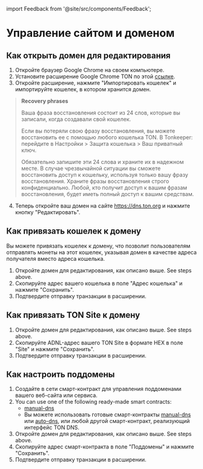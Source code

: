 import Feedback from '@site/src/components/Feedback';

# Управление сайтом и доменом

## Как открыть домен для редактирования

1. Откройте браузер Google Chrome на своем компьютере.
2. Установите расширение Google Chrome TON по этой [ссылке](https://chrome.google.com/webstore/detail/ton-wallet/nphplpgoakhhjchkkhmiggakijnkhfnd).
3. Откройте расширение, нажмите "Импортировать кошелек" и импортируйте кошелек, в котором хранится домен.

> **Recovery phrases**
>
> Ваша фраза восстановления состоит из 24 слов, которые вы записали, когда создавали свой кошелек.
>
> Если вы потеряли свою фразу восстановления, вы можете восстановить ее с помощью любого кошелька TON.
> В Tonkeeper: перейдите в Настройки > Защита кошелька > Ваш приватный ключ.
>
> Обязательно запишите эти 24 слова и храните их в надежном месте. В случае чрезвычайной ситуации вы сможете восстановить доступ к кошельку, используя только вашу фразу восстановления.
> Храните фразы восстановления строго конфиденциально. Любой, кто получит доступ к вашим фразам восстановления, будет иметь полный доступ к вашим средствам.

4. Теперь откройте ваш домен на сайте https://dns.ton.org и нажмите кнопку "Редактировать".

## Как привязать кошелек к домену

Вы можете привязать кошелек к домену, что позволит пользователям отправлять монеты на этот кошелек, указывая домен в качестве адреса получателя вместо адреса кошелька.

1. Откройте домен для редактирования, как описано выше. See steps above.
2. Скопируйте адрес вашего кошелька в поле "Адрес кошелька" и нажмите "Сохранить".
3. Подтвердите отправку транзакции в расширении.

## Как привязать TON Site к домену

1. Откройте домен для редактирования, как описано выше. See steps above.
2. Скопируйте ADNL-адрес вашего TON Site в формате HEX в поле "Site" и нажмите "Сохранить".
3. Подтвердите отправку транзакции в расширении.

## Как настроить поддомены

1. Создайте в сети смарт-контракт для управления поддоменами вашего веб-сайта или сервиса.
2. You can use one of the following ready-made smart contracts:
   - [manual-dns](https://github.com/ton-blockchain/ton/blob/master/crypto/smartcont/dns-manual-code.fc)
   - Вы можете использовать готовые смарт-контракты [manual-dns](https://github.com/ton-blockchain/ton/blob/master/crypto/smartcont/dns-manual-code.fc) или [auto-dns](https://github.com/ton-blockchain/ton/blob/master/crypto/smartcont/dns-auto-code.fc), или любой другой смарт-контракт, реализующий интерфейс TON DNS.
3. Откройте домен для редактирования, как описано выше. See steps above.
4. Скопируйте адрес смарт-контракта в поле "Поддомены" и нажмите "Сохранить".
5. Подтвердите отправку транзакции в расширении.

<Feedback />

